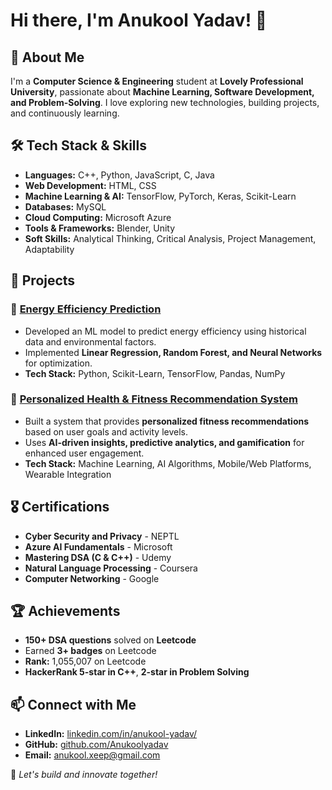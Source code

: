 # Hi there, I'm Anukool Yadav! 👋

## 🚀 About Me
I'm a **Computer Science & Engineering** student at **Lovely Professional University**, passionate about **Machine Learning, Software Development, and Problem-Solving**. I love exploring new technologies, building projects, and continuously learning.

## 🛠️ Tech Stack & Skills
- **Languages:** C++, Python, JavaScript, C, Java
- **Web Development:** HTML, CSS
- **Machine Learning & AI:** TensorFlow, PyTorch, Keras, Scikit-Learn
- **Databases:** MySQL
- **Cloud Computing:** Microsoft Azure
- **Tools & Frameworks:** Blender, Unity
- **Soft Skills:** Analytical Thinking, Critical Analysis, Project Management, Adaptability

## 📌 Projects
### 🔹 [Energy Efficiency Prediction](https://github.com/Anukoolyadav/Energy-Efficiency-Prediction)
- Developed an ML model to predict energy efficiency using historical data and environmental factors.
- Implemented **Linear Regression, Random Forest, and Neural Networks** for optimization.
- **Tech Stack:** Python, Scikit-Learn, TensorFlow, Pandas, NumPy

### 🔹 [Personalized Health & Fitness Recommendation System](https://github.com/Anukoolyadav/Health-Fitness-Recommendation)
- Built a system that provides **personalized fitness recommendations** based on user goals and activity levels.
- Uses **AI-driven insights, predictive analytics, and gamification** for enhanced user engagement.
- **Tech Stack:** Machine Learning, AI Algorithms, Mobile/Web Platforms, Wearable Integration

## 🎖️ Certifications
- **Cyber Security and Privacy** - NEPTL
- **Azure AI Fundamentals** - Microsoft
- **Mastering DSA (C & C++)** - Udemy
- **Natural Language Processing** - Coursera
- **Computer Networking** - Google

## 🏆 Achievements
- **150+ DSA questions** solved on **Leetcode**
- Earned **3+ badges** on Leetcode
- **Rank:** 1,055,007 on Leetcode
- **HackerRank 5-star in C++**, **2-star in Problem Solving**

## 📫 Connect with Me
- **LinkedIn:** [linkedin.com/in/anukool-yadav/](https://linkedin.com/in/anukool-yadav/)
- **GitHub:** [github.com/Anukoolyadav](https://github.com/Anukoolyadav)
- **Email:** anukool.xeep@gmail.com

🚀 *Let's build and innovate together!*
